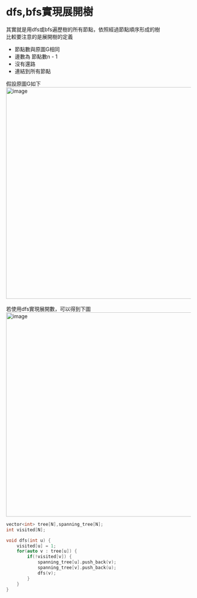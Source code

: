 # dfs,bfs實現展開樹
其實就是用dfs或bfs遍歷樹的所有節點，依照經過節點順序形成的樹 <br>
比較要注意的是展開樹的定義 <br>
- 節點數與原圖G相同
- 邊數為 節點數n - 1
- 沒有還路
- 連結到所有節點

假設原圖G如下<br>
<img width="529" height="577" alt="image" src="https://github.com/user-attachments/assets/01d025a9-3d0d-4eb9-bb32-e18b6d05d1ad" />
<br>
<br>
若使用dfs實現展開數，可以得到下圖 <br>
<img width="592" height="557" alt="image" src="https://github.com/user-attachments/assets/d088ba90-1249-4ffc-8510-47c280017413" />

``` cpp
vector<int> tree[N],spanning_tree[N];
int visited[N];

void dfs(int u) {
	visited[u] = 1;
	for(auto v : tree[u]) {
		if(!visited[v]) {
			spanning_tree[u].push_back(v);
			spanning_tree[v].push_back(u);
			dfs(v);
		}
	}
}
```
